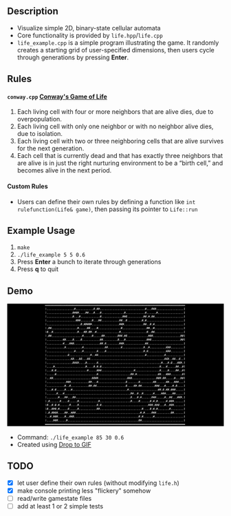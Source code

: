 ## Description

- Visualize simple 2D, binary-state cellular automata
- Core functionality is provided by `life.hpp`/`life.cpp`
- `life_example.cpp` is a simple program illustrating the game. It randomly creates a starting grid of user-specified dimensions, then users cycle through generations by pressing **Enter**.

## Rules

#### `conway.cpp` [Conway's Game of Life](https://en.wikipedia.org/wiki/Conway%27s_Game_of_Life)
1. Each living cell with four or more neighbors that are alive dies, due to overpopulation.
2. Each living cell with only one neighbor or with no neighbor alive dies, due to isolation.
3. Each living cell with two or three neighboring cells that are alive survives for the next generation.
4. Each cell that is currently dead and that has exactly three neighbors that are alive is in just the right nurturing environment to be a “birth cell,” and becomes alive in the next period.

#### Custom Rules
- Users can define their own rules by defining a function like `int rulefunction(Life& game)`, then passing its pointer to `Life::run`

## Example Usage
1. `make`
2. `./life_example 5 5 0.6`
3. Press **Enter** a bunch to iterate through generations
4. Press **q** to quit

## Demo
![Demo](demo.gif)
- Command: `./life_example 85 30 0.6`
- Created using [Drop to GIF](https://github.com/mortenjust/droptogif/)

## TODO

- [x] let user define their own rules (without modifying `life.h`)
- [x] make console printing less "flickery" somehow
- [ ] read/write gamestate files
- [ ] add at least 1 or 2 simple tests
